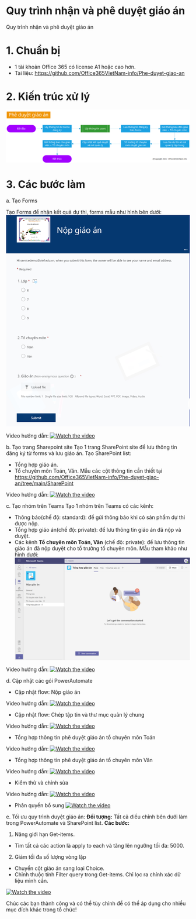 # Quy trình nhận và phê duyệt giáo án
Quy trình nhận và phê duyệt giáo án

# 1. Chuẩn bị
- 1 tài khoản Office 365 có license A1 hoặc cao hơn.
- Tài liệu: https://github.com/Office365VietNam-info/Phe-duyet-giao-an

# 2. Kiến trúc xử lý
![alt text](https://github.com/Office365VietNam-info/Phe-duyet-giao-an/blob/main/Architecture/Architecture.png?raw=true)

# 3. Các bước làm
a. Tạo Forms

Tạo Forms để nhận kết quả dự thi, forms mẫu như hình bên dưới:
![alt text](https://github.com/Office365VietNam-info/Phe-duyet-giao-an/blob/main/Images/Forms.png?raw=true)

Video hướng dẫn:
[![Watch the video](https://img.youtube.com/vi/NHzyIHOkm1k/maxresdefault.jpg)](https://youtu.be/NHzyIHOkm1k)

b. Tạo trang Sharepoint site
Tạo 1 trang SharePoint site để lưu thông tin đăng ký từ forms và lưu giáo án.
Tạo SharePoint list: 
- Tổng hợp giáo án.
- Tổ chuyên môn Toán, Văn.
Mẫu các cột thông tin cần thiết tại https://github.com/Office365VietNam-info/Phe-duyet-giao-an/tree/main/SharePoint

Video hướng dẫn:
[![Watch the video](https://img.youtube.com/vi/ESS-wGbG1Tw/maxresdefault.jpg)](https://youtu.be/ESS-wGbG1Tw)

c. Tạo nhóm trên Teams
Tạo 1 nhóm trên Teams có các kênh:
- Thông báo(chế độ: standard): để gửi thông báo khi có sản phẩm dự thi được nộp.
- Tổng hợp giáo án(chế độ: private): để lưu thông tin giáo án đã nộp và duyệt.
- Các kênh **Tổ chuyên môn Toán, Văn** (chế độ: private): để lưu thông tin giáo án đã nộp duyệt cho tổ trưởng tổ chuyên môn.
Mẫu tham khảo như hình dưới:
![alt text](https://github.com/Office365VietNam-info/Phe-duyet-giao-an/blob/main/Images/Teams.png?raw=true)

Video hướng dẫn:
[![Watch the video](https://img.youtube.com/vi/17Vnce8bR3U/maxresdefault.jpg)](https://youtu.be/17Vnce8bR3U)

d. Cập nhật các gói PowerAutomate
- Cập nhật flow: Nộp giáo án

Video hướng dẫn:
[![Watch the video](https://img.youtube.com/vi/qSfdUHt7OLw/maxresdefault.jpg)](https://youtu.be/qSfdUHt7OLw)

- Cập nhật flow: Chép tập tin và thư mục quản lý chung

Video hướng dẫn:
[![Watch the video](https://img.youtube.com/vi/o_dVGseGH_0/maxresdefault.jpg)](https://youtu.be/o_dVGseGH_0)

- Tổng hợp thông tin phê duyệt giáo án tổ chuyên môn Toán

Video hướng dẫn:
[![Watch the video](https://img.youtube.com/vi/oUk4Nb6FPyU/maxresdefault.jpg)](https://youtu.be/oUk4Nb6FPyU)

- Tổng hợp thông tin phê duyệt giáo án tổ chuyên môn Văn

Video hướng dẫn:
[![Watch the video](https://img.youtube.com/vi/lKPZ4Go5cXg/maxresdefault.jpg)](https://youtu.be/lKPZ4Go5cXg)

- Kiểm thử và chỉnh sửa

Video hướng dẫn:
[![Watch the video](https://img.youtube.com/vi/ruFBcRq13ro/maxresdefault.jpg)](https://youtu.be/ruFBcRq13ro)

- Phân quyền bổ sung
[![Watch the video](https://img.youtube.com/vi/smzWwlMVOF0/maxresdefault.jpg)](https://youtu.be/smzWwlMVOF0)

e. Tối ưu quy trình duyệt giáo án:
**Đối tượng:** Tất cả điều chỉnh bên dưới làm trong PowerAutomate và SharePoint list.
**Các bước:**
1. Nâng giới hạn Get-items.
 - Tìm tất cả các action là apply to each và tăng lên ngưỡng tối đa: 5000.
2. Giảm tối đa số lượng vòng lặp
 - Chuyển cột giáo án sang loại Choice.
 - Chỉnh thuộc tính Filter query trong Get-items. Chỉ lọc ra chính xác dữ liệu mình cần.

[![Watch the video](https://img.youtube.com/vi/HNbF_HwPkMw/maxresdefault.jpg)](https://youtu.be/HNbF_HwPkMw)

Chúc các bạn thành công và có thể tùy chỉnh để có thể áp dụng cho nhiều mục đích khác trong tổ chức!
